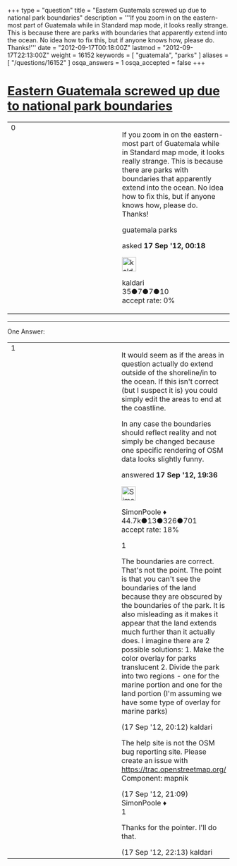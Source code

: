 +++
type = "question"
title = "Eastern Guatemala screwed up due to national park boundaries"
description = '''If you zoom in on the eastern-most part of Guatemala while in Standard map mode, it looks really strange. This is because there are parks with boundaries that apparently extend into the ocean. No idea how to fix this, but if anyone knows how, please do. Thanks!'''
date = "2012-09-17T00:18:00Z"
lastmod = "2012-09-17T22:13:00Z"
weight = 16152
keywords = [ "guatemala", "parks" ]
aliases = [ "/questions/16152" ]
osqa_answers = 1
osqa_accepted = false
+++

<div class="headNormal">

# [Eastern Guatemala screwed up due to national park boundaries](/questions/16152/eastern-guatemala-screwed-up-due-to-national-park-boundaries)

</div>

<div id="main-body">

<div id="askform">

<table id="question-table" style="width:100%;">
<colgroup>
<col style="width: 50%" />
<col style="width: 50%" />
</colgroup>
<tbody>
<tr>
<td style="width: 30px; vertical-align: top"><div class="vote-buttons">
<span id="post-16152-upvote" class="ajax-command post-vote up" rel="nofollow" title="I like this post (click again to cancel)"> </span>
<div id="post-16152-score" class="post-score" title="current number of votes">
0
</div>
<span id="post-16152-downvote" class="ajax-command post-vote down" rel="nofollow" title="I dont like this post (click again to cancel)"> </span> <span id="favorite-mark" class="ajax-command favorite-mark" rel="nofollow" title="mark/unmark this question as favorite (click again to cancel)"> </span>
<div id="favorite-count" class="favorite-count">
&#10;</div>
</div></td>
<td><div id="item-right">
<div class="question-body">
<p>If you zoom in on the eastern-most part of Guatemala while in Standard map mode, it looks really strange. This is because there are parks with boundaries that apparently extend into the ocean. No idea how to fix this, but if anyone knows how, please do. Thanks!</p>
</div>
<div id="question-tags" class="tags-container tags">
<span class="post-tag tag-link-guatemala" rel="tag" title="see questions tagged &#39;guatemala&#39;">guatemala</span> <span class="post-tag tag-link-parks" rel="tag" title="see questions tagged &#39;parks&#39;">parks</span>
</div>
<div id="question-controls" class="post-controls">
&#10;</div>
<div class="post-update-info-container">
<div class="post-update-info post-update-info-user">
<p>asked <strong>17 Sep '12, 00:18</strong></p>
<img src="https://secure.gravatar.com/avatar/3ea139a72c7705308d73069fa3be5e01?s=32&amp;d=identicon&amp;r=g" class="gravatar" width="32" height="32" alt="kaldari&#39;s gravatar image" />
<p><span>kaldari</span><br />
<span class="score" title="35 reputation points">35</span><span title="7 badges"><span class="badge1">●</span><span class="badgecount">7</span></span><span title="7 badges"><span class="silver">●</span><span class="badgecount">7</span></span><span title="10 badges"><span class="bronze">●</span><span class="badgecount">10</span></span><br />
<span class="accept_rate" title="Rate of the user&#39;s accepted answers">accept rate:</span> <span title="kaldari has no accepted answers">0%</span></p>
</div>
</div>
<div id="comments-container-16152" class="comments-container">
&#10;</div>
<div id="comment-tools-16152" class="comment-tools">
&#10;</div>
<div class="clear">
&#10;</div>
<div id="comment-16152-form-container" class="comment-form-container">
&#10;</div>
<div class="clear">
&#10;</div>
</div></td>
</tr>
</tbody>
</table>

------------------------------------------------------------------------

<div class="tabBar">

<span id="sort-top"></span>

<div class="headQuestions">

One Answer:

</div>

</div>

<span id="16178"></span>

<div id="answer-container-16178" class="answer">

<table style="width:100%;">
<colgroup>
<col style="width: 50%" />
<col style="width: 50%" />
</colgroup>
<tbody>
<tr>
<td style="width: 30px; vertical-align: top"><div class="vote-buttons">
<span id="post-16178-upvote" class="ajax-command post-vote up" rel="nofollow" title="I like this post (click again to cancel)"> </span>
<div id="post-16178-score" class="post-score" title="current number of votes">
1
</div>
<span id="post-16178-downvote" class="ajax-command post-vote down" rel="nofollow" title="I dont like this post (click again to cancel)"> </span>
</div></td>
<td><div class="item-right">
<div class="answer-body">
<p>It would seem as if the areas in question actually do extend outside of the shoreline/in to the ocean. If this isn't correct (but I suspect it is) you could simply edit the areas to end at the coastline.</p>
<p>In any case the boundaries should reflect reality and not simply be changed because one specific rendering of OSM data looks slightly funny.</p>
</div>
<div class="answer-controls post-controls">
&#10;</div>
<div class="post-update-info-container">
<div class="post-update-info post-update-info-user">
<p>answered <strong>17 Sep '12, 19:36</strong></p>
<img src="https://secure.gravatar.com/avatar/ad2513d6f8e3d709d576ace900c12fa5?s=32&amp;d=identicon&amp;r=g" class="gravatar" width="32" height="32" alt="SimonPoole&#39;s gravatar image" />
<p><span>SimonPoole ♦</span><br />
<span class="score" title="44667 reputation points"><span>44.7k</span></span><span title="13 badges"><span class="badge1">●</span><span class="badgecount">13</span></span><span title="326 badges"><span class="silver">●</span><span class="badgecount">326</span></span><span title="701 badges"><span class="bronze">●</span><span class="badgecount">701</span></span><br />
<span class="accept_rate" title="Rate of the user&#39;s accepted answers">accept rate:</span> <span title="SimonPoole has 209 accepted answers">18%</span></p>
</div>
</div>
<div id="comments-container-16178" class="comments-container">
<span id="16179"></span>
<div id="comment-16179" class="comment">
<div id="post-16179-score" class="comment-score">
1
</div>
<div class="comment-text">
<p>The boundaries are correct. That's not the point. The point is that you can't see the boundaries of the land because they are obscured by the boundaries of the park. It is also misleading as it makes it appear that the land extends much further than it actually does. I imagine there are 2 possible solutions: 1. Make the color overlay for parks translucent 2. Divide the park into two regions - one for the marine portion and one for the land portion (I'm assuming we have some type of overlay for marine parks)</p>
</div>
<div id="comment-16179-info" class="comment-info">
<span class="comment-age">(17 Sep '12, 20:12)</span> <span class="comment-user userinfo">kaldari</span>
</div>
</div>
<span id="16183"></span>
<div id="comment-16183" class="comment">
<div id="post-16183-score" class="comment-score">
&#10;</div>
<div class="comment-text">
<p>The help site is not the OSM bug reporting site. Please create an issue with <a href="https://trac.openstreetmap.org/">https://trac.openstreetmap.org/</a> Component: mapnik</p>
</div>
<div id="comment-16183-info" class="comment-info">
<span class="comment-age">(17 Sep '12, 21:09)</span> <span class="comment-user userinfo">SimonPoole ♦</span>
</div>
</div>
<span id="16191"></span>
<div id="comment-16191" class="comment">
<div id="post-16191-score" class="comment-score">
1
</div>
<div class="comment-text">
<p>Thanks for the pointer. I'll do that.</p>
</div>
<div id="comment-16191-info" class="comment-info">
<span class="comment-age">(17 Sep '12, 22:13)</span> <span class="comment-user userinfo">kaldari</span>
</div>
</div>
</div>
<div id="comment-tools-16178" class="comment-tools">
&#10;</div>
<div class="clear">
&#10;</div>
<div id="comment-16178-form-container" class="comment-form-container">
&#10;</div>
<div class="clear">
&#10;</div>
</div></td>
</tr>
</tbody>
</table>

</div>

<div class="paginator-container-left">

</div>

</div>

</div>


